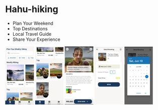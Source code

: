 # Hahu-hiking

- Plan Your Weekend
- Top Destinations 
- Local Travel Guide
- Share Your Experience 

 
<img src="https://github.com/Yonasketema/hahu-hiking/blob/main/hahu/screenshot/photo2_2023-06-21_22-40-17.jpg?raw=true" width="18%"></img> <img src="https://github.com/Yonasketema/hahu-hiking/blob/main/hahu/screenshot/photo_2023-06-21_22-40-18.jpg?raw=true" width="18%"></img> <img src="https://github.com/Yonasketema/hahu-hiking/blob/main/hahu/screenshot/photo_2023-06-21_22-40-19.jpg?raw=true" width="18%"></img> <img src="https://github.com/Yonasketema/hahu-hiking/blob/main/hahu/screenshot/photo_2023-06-21_22-40-15.jpg?raw=true" width="18%"></img> <img src="https://github.com/Yonasketema/hahu-hiking/blob/main/hahu/screenshot/photo_2023-06-21_22-40-17.jpg?raw=true" width="18%"></img>  
